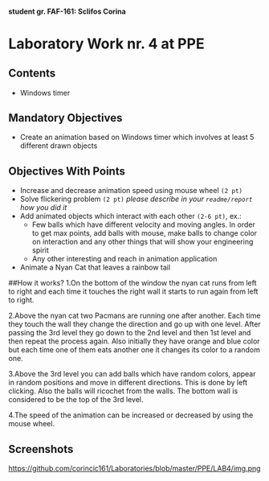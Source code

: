 
#### student gr. FAF-161: Sclifos Corina
# Laboratory Work nr. 4 at PPE


## Contents
* Windows timer

## Mandatory Objectives
* Create an animation based on Windows timer which involves at least 5 different drawn objects

## Objectives With Points
* Increase and decrease animation speed using mouse wheel `(2 pt)`
* Solve flickering problem `(2 pt)` _please describe in your `readme/report` how you did it_
* Add animated objects which interact with each other `(2-6 pt)`, ex.:
  * Few balls which have different velocity and moving angles. In order to get max points, add balls with mouse, make balls to change color on interaction and any other things that will show your engineering spirit
  * Any other interesting and reach in animation application
* Animate a Nyan Cat that leaves a rainbow tail

##How it works?
1.On the bottom of the window the nyan cat runs from left to right and each time it touches the right wall it starts to run again from left to right.

2.Above the nyan cat two Pacmans are running one after another. Each time they touch the wall they change the direction and go up with one level. After passing the 3rd level they go down to the 2nd level and then 1st level and then repeat the process again. Also initially they have orange and blue color but each time one of them eats another one it changes its color to a random one.

3.Above the 3rd level you can add balls which have random colors, appear in random positions and move in different directions. This is done by left clicking.
Also the balls will ricochet from the walls. The bottom wall is considered to be the top of the 3rd level.
 
4.The speed of the animation can be increased or decreased by using the mouse wheel.
 




## Screenshots
https://github.com/corincic161/Laboratories/blob/master/PPE/LAB4/img.png
